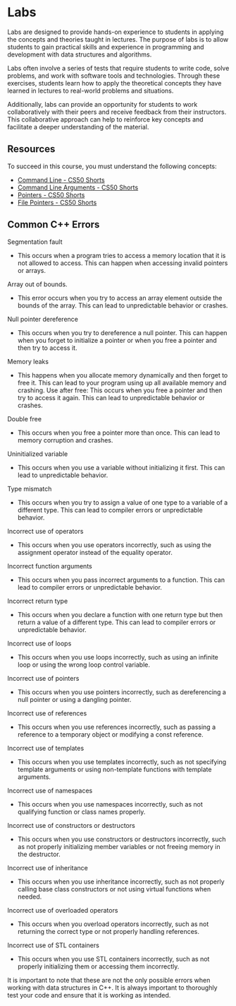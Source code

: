 # Labs

Labs are designed to provide hands-on experience to students in applying the concepts and theories taught in lectures. The purpose of labs is to allow students to gain practical skills and experience in programming and development with data structures and algorithms.

Labs often involve a series of tests that require students to write code, solve problems, and work with software tools and technologies. Through these exercises, students learn how to apply the theoretical concepts they have learned in lectures to real-world problems and situations.

Additionally, labs can provide an opportunity for students to work collaboratively with their peers and receive feedback from their instructors. This collaborative approach can help to reinforce key concepts and facilitate a deeper understanding of the material.

## Resources

To succeed in this course, you must understand the following concepts:

- [Command Line - CS50 Shorts](https://youtu.be/BnJ013X02b8)
- [Command Line Arguments - CS50 Shorts](https://www.youtube.com/watch?v=AI6Ccfno6Pk)
- [Pointers - CS50 Shorts](https://youtu.be/XISnO2YhnsY)
- [File Pointers - CS50 Shorts](https://youtu.be/bOF-SpEAYgk)

## Common C++ Errors

Segmentation fault
- This occurs when a program tries to access a memory location that it is not allowed to access. This can happen when accessing invalid pointers or arrays.

Array out of bounds. 
- This error occurs when you try to access an array element outside the bounds of the array. This can lead to unpredictable behavior or crashes.  

Null pointer dereference
- This occurs when you try to dereference a null pointer. This can happen when you forget to initialize a pointer or when you free a pointer and then try to access it.  

Memory leaks
- This happens when you allocate memory dynamically and then forget to free it. This can lead to your program using up all available memory and crashing.
Use after free: This occurs when you free a pointer and then try to access it again. This can lead to unpredictable behavior or crashes.  

Double free
- This occurs when you free a pointer more than once. This can lead to memory corruption and crashes.  

Uninitialized variable
- This occurs when you use a variable without initializing it first. This can lead to unpredictable behavior.  

Type mismatch
- This occurs when you try to assign a value of one type to a variable of a different type. This can lead to compiler errors or unpredictable behavior.  

Incorrect use of operators
- This occurs when you use operators incorrectly, such as using the assignment operator instead of the equality operator.  

Incorrect function arguments
- This occurs when you pass incorrect arguments to a function. This can lead to compiler errors or unpredictable behavior.  

Incorrect return type
- This occurs when you declare a function with one return type but then return a value of a different type. This can lead to compiler errors or unpredictable behavior.  

Incorrect use of loops
- This occurs when you use loops incorrectly, such as using an infinite loop or using the wrong loop control variable.  

Incorrect use of pointers
- This occurs when you use pointers incorrectly, such as dereferencing a null pointer or using a dangling pointer.  

Incorrect use of references
- This occurs when you use references incorrectly, such as passing a reference to a temporary object or modifying a const reference.  

Incorrect use of templates
- This occurs when you use templates incorrectly, such as not specifying template arguments or using non-template functions with template arguments.  

Incorrect use of namespaces
- This occurs when you use namespaces incorrectly, such as not qualifying function or class names properly.  

Incorrect use of constructors or destructors
- This occurs when you use constructors or destructors incorrectly, such as not properly initializing member variables or not freeing memory in the destructor.  

Incorrect use of inheritance
- This occurs when you use inheritance incorrectly, such as not properly calling base class constructors or not using virtual functions when needed.  

Incorrect use of overloaded operators
- This occurs when you overload operators incorrectly, such as not returning the correct type or not properly handling references.  

Incorrect use of STL containers
- This occurs when you use STL containers incorrectly, such as not properly initializing them or accessing them incorrectly.  

It is important to note that these are not the only possible errors when working with data structures in C++. It is always important to thoroughly test your code and ensure that it is working as intended.
